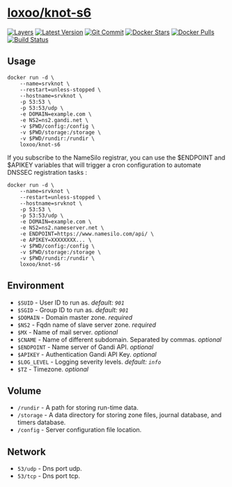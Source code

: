 [hub]: https://hub.docker.com/r/loxoo/knot-s6
[mbdg]: https://microbadger.com/images/loxoo/knot-s6
[git]: https://github.com/triptixx/knot/tree/knot-s6
[actions]: https://github.com/triptixx/knot/actions

# [loxoo/knot-s6][hub]
[![Layers](https://images.microbadger.com/badges/image/loxoo/knot-s6.svg)][mbdg]
[![Latest Version](https://images.microbadger.com/badges/version/loxoo/knot-s6.svg)][hub]
[![Git Commit](https://images.microbadger.com/badges/commit/loxoo/knot-s6.svg)][git]
[![Docker Stars](https://img.shields.io/docker/stars/loxoo/knot-s6.svg)][hub]
[![Docker Pulls](https://img.shields.io/docker/pulls/loxoo/knot-s6.svg)][hub]
[![Build Status](https://github.com/triptixx/knot/workflows/docker%20build/badge.svg?branch=knot-s6)][actions]

## Usage

```shell
docker run -d \
    --name=srvknot \
    --restart=unless-stopped \
    --hostname=srvknot \
    -p 53:53 \
    -p 53:53/udp \
    -e DOMAIN=example.com \
    -e NS2=ns2.gandi.net \
    -v $PWD/config:/config \
    -v $PWD/storage:/storage \
    -v $PWD/rundir:/rundir \
    loxoo/knot-s6
```
If you subscribe to the NameSilo registrar, you can use the $ENDPOINT and $APIKEY variables that will trigger a cron configuration to automate DNSSEC registration tasks :
```shell
docker run -d \
    --name=srvknot \
    --restart=unless-stopped \
    --hostname=srvknot \
    -p 53:53 \
    -p 53:53/udp \
    -e DOMAIN=example.com \
    -e NS2=ns2.nameserver.net \
    -e ENDPOINT=https://www.namesilo.com/api/ \
    -e APIKEY=XXXXXXXX... \
    -v $PWD/config:/config \
    -v $PWD/storage:/storage \
    -v $PWD/rundir:/rundir \
    loxoo/knot-s6
```

## Environment

- `$SUID`         - User ID to run as. _default: `901`_
- `$SGID`         - Group ID to run as. _default: `901`_
- `$DOMAIN`       - Domain master zone. _required_
- `$NS2`          - Fqdn name of slave server zone. _required_
- `$MX`           - Name of mail server. _optional_
- `$CNAME`        - Name of different subdomain. Separated by commas. _optional_
- `$ENDPOINT`     - Name server of Gandi API. _optional_
- `$APIKEY`       - Authentication Gandi API Key. _optional_
- `$LOG_LEVEL`    - Logging severity levels. _default: `info`_
- `$TZ`           - Timezone. _optional_

## Volume

- `/rundir`       - A path for storing run-time data.
- `/storage`      - A data directory for storing zone files, journal database, and timers database.
- `/config`       - Server configuration file location.

## Network

- `53/udp`        - Dns port udp.
- `53/tcp`        - Dns port tcp.
